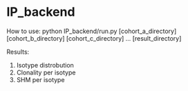 # IP_backend

How to use:
python IP_backend/run.py [cohort_a_directory] [cohort_b_directory] [cohort_c_directory] ... [result_directory]

Results:
1. Isotype distrobution
2. Clonality per isotype
3. SHM per isotype
